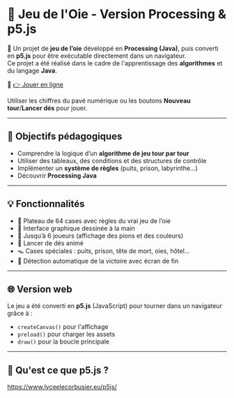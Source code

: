 # 🦆 Jeu de l'Oie - Version Processing & p5.js

🎲 Un projet de **jeu de l’oie** développé en **Processing (Java)**, puis converti en **p5.js** pour être exécutable directement dans un navigateur.  
Ce projet a été réalisé dans le cadre de l'apprentissage des **algorithmes** et du langage **Java**.

🔗 [👉 Jouer en ligne](https://lucasmaiaux.github.io/jeu-de-loie/)  

Utiliser les chiffres du pavé numérique ou les boutons **Nouveau tour**/**Lancer dés** pour jouer.

---

## 🧠 Objectifs pédagogiques

- Comprendre la logique d’un **algorithme de jeu tour par tour**
- Utiliser des tableaux, des conditions et des structures de contrôle
- Implémenter un **système de règles** (puits, prison, labyrinthe…)
- Découvrir **Processing Java**

---

## 💡 Fonctionnalités

- 🎯 Plateau de 64 cases avec règles du vrai jeu de l’oie
- 🎨 Interface graphique dessinée à la main
- 🐣 Jusqu’à 6 joueurs (affichage des pions et des couleurs)
- 🎲 Lancer de dés animé
- 🪤 Cases spéciales : puits, prison, tête de mort, oies, hôtel...
- 🏁 Détection automatique de la victoire avec écran de fin

---

## 🌐 Version web

Le jeu a été converti en **p5.js** (JavaScript) pour tourner dans un navigateur grâce à :
- `createCanvas()` pour l'affichage
- `preload()` pour charger les assets
- `draw()` pour la boucle principale
  
---

## 📖 Qu'est ce que p5.js ?
https://www.lyceelecorbusier.eu/p5js/
